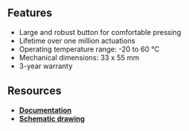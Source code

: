 ## Features

* Large and robust button for comfortable pressing
* Lifetime over one million actuations
* Operating temperature range: -20 to 60 °C
* Mechanical dimensions: 33 x 55 mm
* 3-year warranty

## Resources

* [**Documentation**](https://www.bigclown.com/doc/hardware/about-button-module/)
* [**Schematic drawing**](https://github.com/bigclownlabs/bc-hardware/tree/master/out/bc-module-button)
